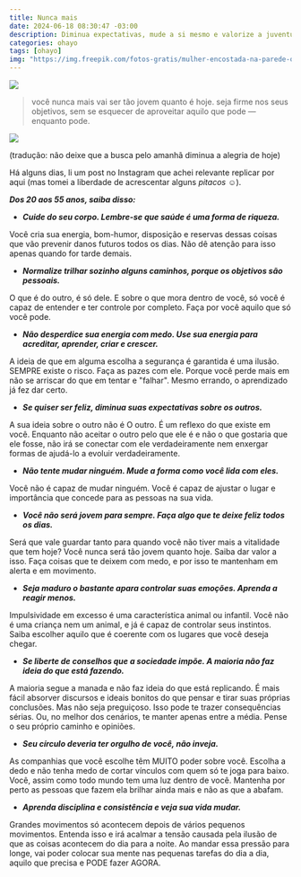 ```yaml
---
title: Nunca mais
date: 2024-06-18 08:30:47 -03:00
description: Diminua expectativas, mude a si mesmo e valorize a juventude. Viva plenamente agora! 
categories: ohayo
tags: [ohayo]
img: "https://img.freepik.com/fotos-gratis/mulher-encostada-na-parede-olhando-para-baixo-em-um-corredor-com-fundo-desfocado-na-ilha-de-alcatraz_181624-2279.jpg"
---
```


![](https://cdn.jsdelivr.net/gh/geanramos/files/img/rising-tag.png)


> você nunca mais vai ser tão jovem quanto é hoje. seja firme nos seus
> objetivos, sem se esquecer de aproveitar aquilo que pode — enquanto
> pode.


![](https://media.beehiiv.com/uploads/asset/file/538eac4e-dfd7-467c-ac76-aa880fcc0d49/Untitled-97.png)

(tradução: não deixe que a busca pelo amanhã diminua a alegria de hoje)

Há alguns dias, li um post no Instagram que achei relevante replicar por aqui (mas tomei a liberdade de acrescentar alguns  _pitacos_  ☺️).

_**Dos 20 aos 55 anos, saiba disso:**_

-   _**Cuide do seu corpo. Lembre-se que saúde é uma forma de riqueza.**_
    

Você cria sua energia, bom-humor, disposição e reservas dessas coisas que vão prevenir danos futuros todos os dias. Não dê atenção para isso apenas quando for tarde demais.

-   _**Normalize trilhar sozinho alguns caminhos, porque os objetivos são pessoais.**_
    

O que é do outro, é só dele. E sobre o que mora dentro de você, só você é capaz de entender e ter controle por completo. Faça por você aquilo que só você pode.

-   _**Não desperdice sua energia com medo. Use sua energia para acreditar, aprender, criar e crescer.**_
    

A ideia de que em alguma escolha a segurança é garantida é uma ilusão. SEMPRE existe o risco. Faça as pazes com ele. Porque você perde mais em não se arriscar do que em tentar e "falhar". Mesmo errando, o aprendizado já fez dar certo.

-   _**Se quiser ser feliz, diminua suas expectativas sobre os outros.**_
    

A sua ideia sobre o outro não é O outro. É um reflexo do que existe em você. Enquanto não aceitar o outro pelo que ele é e não o que gostaria que ele fosse, não irá se conectar com ele verdadeiramente nem enxergar formas de ajudá-lo a evoluir verdadeiramente.

-   _**Não tente mudar ninguém. Mude a forma como você lida com eles.**_
    

Você não é capaz de mudar ninguém. Você é capaz de ajustar o lugar e importância que concede para as pessoas na sua vida.

-   _**Você não será jovem para sempre. Faça algo que te deixe feliz todos os dias.**_
    

Será que vale guardar tanto para quando você não tiver mais a vitalidade que tem hoje? Você nunca será tão jovem quanto hoje. Saiba dar valor a isso. Faça coisas que te deixem com medo, e por isso te mantenham em alerta e em movimento.

-   _**Seja maduro o bastante apara controlar suas emoções. Aprenda a reagir menos.**_
    

Impulsividade em excesso é uma característica animal ou infantil. Você não é uma criança nem um animal, e já é capaz de controlar seus instintos. Saiba escolher aquilo que é coerente com os lugares que você deseja chegar.

-   _**Se liberte de conselhos que a sociedade impõe. A maioria não faz ideia do que está fazendo.**_
    

A maioria segue a manada e não faz ideia do que está replicando. É mais fácil absorver discursos e ideais bonitos do que pensar e tirar suas próprias conclusões. Mas não seja preguiçoso. Isso pode te trazer consequências sérias. Ou, no melhor dos cenários, te manter apenas entre a média. Pense o seu próprio caminho e opiniões.

-   _**Seu círculo deveria ter orgulho de você, não inveja.**_
    

As companhias que você escolhe têm MUITO poder sobre você. Escolha a dedo e não tenha medo de cortar vínculos com quem só te joga para baixo. Você, assim como todo mundo tem uma luz dentro de você. Mantenha por perto as pessoas que fazem ela brilhar ainda mais e não as que a abafam.

-   _**Aprenda disciplina e consistência e veja sua vida mudar.**_
    

Grandes movimentos só acontecem depois de vários pequenos movimentos. Entenda isso e irá acalmar a tensão causada pela ilusão de que as coisas acontecem do dia para a noite. Ao mandar essa pressão para longe, vai poder colocar sua mente nas pequenas tarefas do dia a dia, aquilo que precisa e PODE fazer AGORA.